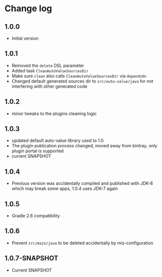# Change log

## 1.0.0
* Initial version

## 1.0.1
* Removed the `delete` DSL parameter
* Added task `CleanAutoValueSourcesDir`
* Make sure `clean` also calls `CleanAutoValueSourcesDir` via `dependsOn`
* Changed default generated sources dir to `src/auto-value/java` for not interfering with other generated code

## 1.0.2
* minor tweaks to the plugins cleaning logic

## 1.0.3
* updated default auto-value library used to 1.0
* The plugin publication process changed, moved away from bintray, only plugin portal is supported
* current SNAPSHOT

## 1.0.4
* Previous version was accidentally compiled and published with JDK-8 which may break some apps, 1.0.4 uses JDK-7 again

## 1.0.5
* Gradle 2.6 compatibility

## 1.0.6
* Prevent `src/main/java` to be deleted accidentally by mis-configuration

## 1.0.7-SNAPSHOT
* Current SNAPSHOT